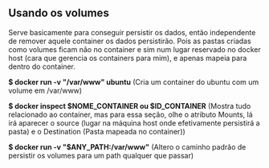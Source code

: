## Usando os volumes

Serve basicamente para conseguir persistir os dados, então independente de remover aquele container os dados persistirão.
Pois as pastas criadas como volumes ficam não no container e sim num lugar reservado no docker host (cara que gerencia os containers para mim), e apenas mapeia para dentro do container.

**\$ docker run -v "/var/www" ubuntu**
(Cria um container do ubuntu com um volume em /var/www)

**\$ docker inspect $NOME_CONTAINER ou \$ID_CONTAINER**
(Mostra tudo relacionado ao container, mas para essa seção, olhe o atributo Mounts, lá irá aparecer o source (lugar na máquina host onde efetivamente persistirá a pasta) e o Destination (Pasta mapeada no container))

**\$ docker run -v "\$ANY_PATH:/var/www"**
(Altero o caminho padrão de persistir os volumes para um path qualquer que passar)
